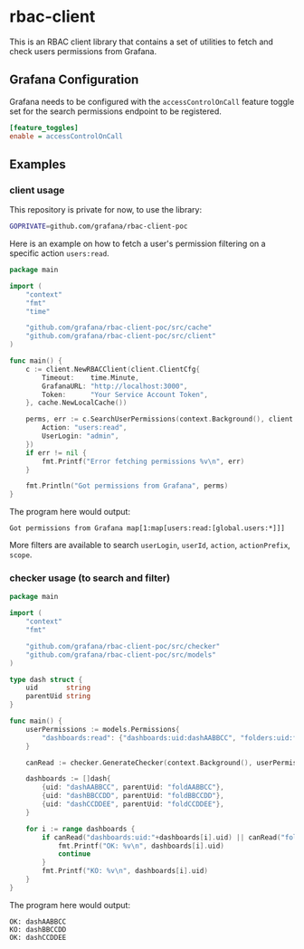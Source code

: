 # rbac-client

This is an RBAC client library that contains a set of utilities to fetch and check users permissions from Grafana.

## Grafana Configuration

Grafana needs to be configured with the `accessControlOnCall` feature toggle set for the search permissions endpoint to be registered.

```ini
[feature_toggles]
enable = accessControlOnCall 
```

## Examples

### client usage

This repository is private for now, to use the library:
```bash
GOPRIVATE=github.com/grafana/rbac-client-poc
```

Here is an example on how to fetch a user's permission filtering on a specific action `users:read`.

```go
package main

import (
	"context"
	"fmt"
	"time"

	"github.com/grafana/rbac-client-poc/src/cache"
	"github.com/grafana/rbac-client-poc/src/client"
)

func main() {
	c := client.NewRBACClient(client.ClientCfg{
		Timeout:    time.Minute,
		GrafanaURL: "http://localhost:3000",
		Token:      "Your Service Account Token",
	}, cache.NewLocalCache())

	perms, err := c.SearchUserPermissions(context.Background(), client.SearchQuery{
		Action: "users:read",
		UserLogin: "admin",
	})
	if err != nil {
		fmt.Printf("Error fetching permissions %v\n", err)
	}

	fmt.Println("Got permissions from Grafana", perms)
}
```

The program here would output:
```
Got permissions from Grafana map[1:map[users:read:[global.users:*]]]
```

More filters are available to search `userLogin`, `userId`, `action`, `actionPrefix`, `scope`.

### checker usage (to search and filter)


```go
package main

import (
	"context"
	"fmt"

	"github.com/grafana/rbac-client-poc/src/checker"
	"github.com/grafana/rbac-client-poc/src/models"
)

type dash struct {
	uid       string
	parentUid string
}

func main() {
	userPermissions := models.Permissions{
		"dashboards:read": {"dashboards:uid:dashAABBCC", "folders:uid:foldCCDDEE"},
	}

	canRead := checker.GenerateChecker(context.Background(), userPermissions, "dashboards:read", "dashboards:uid:", "folders:uid:")

	dashboards := []dash{
		{uid: "dashAABBCC", parentUid: "foldAABBCC"},
		{uid: "dashBBCCDD", parentUid: "foldBBCCDD"},
		{uid: "dashCCDDEE", parentUid: "foldCCDDEE"},
	}

	for i := range dashboards {
		if canRead("dashboards:uid:"+dashboards[i].uid) || canRead("folders:uid:"+dashboards[i].parentUid) {
			fmt.Printf("OK: %v\n", dashboards[i].uid)
			continue
		}
		fmt.Printf("KO: %v\n", dashboards[i].uid)
	}
}
```

The program here would output:
```
OK: dashAABBCC
KO: dashBBCCDD
OK: dashCCDDEE
```
